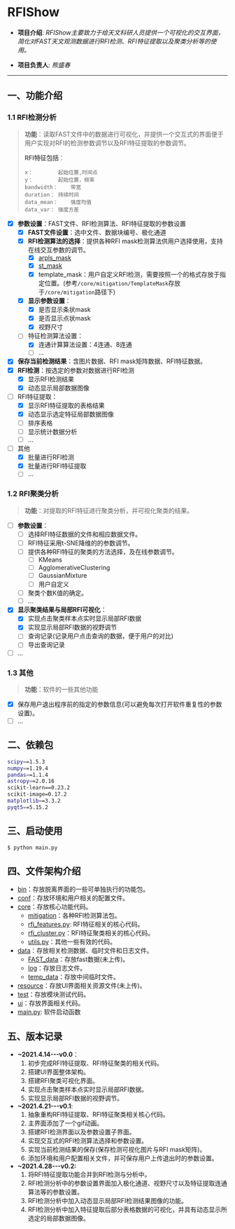 # RFIShow
- **项目介绍**: *RFIShow主要致力于给天文科研人员提供一个可视化的交互界面，简化对FAST天文观测数据进行RFI检测、RFI特征提取以及聚类分析等的使用。*

- **项目负责人**: *熊盛春*
---

## 一、功能介绍


### 1.1 RFI检测分析

> **功能**：读取FAST文件中的数据进行可视化，并提供一个交互式的界面便于用户实现对RFI的检测参数调节以及RFI特征提取的参数调节。
>
> **RFI特征包括**：
>
> ```basic
> x：		起始位置,时间点
> y：		起始位置，频率
> bandwidth：	带宽
> duration：	持续时间
> data_mean：	强度均值
> data_var：	强度方差
> ```

- [x] **参数设置**：FAST文件、RFI检测算法、RFI特征提取的参数设置
  - [x] **FAST文件设置**：选中文件、数据块编号、极化通道
  - [x] **RFI检测算法的选择**：提供各种RFI mask检测算法供用户选择使用，支持在线交互参数的调节。
    - [x] [arpls_mask](http://zmtt.bao.ac.cn/GPPS/RFI/)
    - [x] [st_mask](https://github.com/cosmo-ethz/seek)
    - [x] template_mask：用户自定义RFI检测，需要按照一个的格式存放于指定位置。(参考`/core/mitigation/TemplateMask`存放于`/core/mitigation`路径下)
  - [x] **显示参数设置**：
    - [x] 是否显示条状mask
    - [x] 是否显示点状mask
    - [x] 视野尺寸
  - [ ] 特征检测算法设置：
    - [x] 连通计算算法设置：4连通、8连通
    - [ ] ...
- [x] **保存当前检测结果**：含图片数据、RFI mask矩阵数据、RFI特征数据。
- [x] **RFI检测**：按选定的参数对数据进行RFI检测
  - [x] 显示RFI检测结果
  - [x] 动态显示局部数据图像
- [ ] RFI特征提取：
  - [x] 显示RFI特征提取的表格结果
  - [x] 动态显示选定特征局部数据图像
  - [ ] 排序表格
  - [ ] 显示统计数据分析
  - [ ] ...
- [ ] 其他
  - [x] 批量进行RFI检测
  - [x] 批量进行RFI特征提取
  - [ ] ...

### 1.2 RFI聚类分析

> **功能**：对提取的RFI特征进行聚类分析，并可视化聚类的结果。

- [ ] **参数设置**：
  - [ ] 选择RFI特征数据的文件和相应数据文件。
  - [ ] RFI特征采用t-SNE降维的的参数调节。
  - [ ] 提供各种RFI特征的聚类的方法选择，及在线参数调节。
    - [ ] KMeans
    - [ ] AgglomerativeClustering
    - [ ] GaussianMixture
    - [ ] 用户自定义
  - [ ] 聚类个数K值的确定。
  - [ ] ...
- [x] **显示聚类结果与局部RFI可视化**：
  - [x] 实现点击聚类样本点实时显示局部RFI数据
  - [x] 实现显示局部RFI数据的视野调节
  - [ ] 查询记录(记录用户点击查询的数据，便于用户的对比)
  - [ ] 导出查询记录
- [ ] ...

### 1.3 其他

> **功能**：软件的一些其他功能

- [x] 保存用户退出程序前的指定的参数信息(可以避免每次打开软件重复性的参数设置)。
- [ ] ...

## 二、依赖包

```bash
scipy==1.5.3
numpy==1.19.4
pandas==1.1.4
astropy==2.0.16
scikit-learn==0.23.2
scikit-image=0.17.2
matplotlib==3.3.2
pyqt5==5.15.2
```

## 三、启动使用
```bash
$ python main.py
```

## 四、文件架构介绍
- [bin](/bin)：存放脱离界面的一些可单独执行的功能包。
- [conf](/conf)：存放环境和用户相关的配置文件。
- [core](/core)：存放核心功能代码。
    - [mitigation](/core/mitigation)：各种RFI检测算法包。
    - [rfi_features.py](/core/rfi_features.py): RFI特征相关的核心代码。
    - [rfi_cluster.py](/core/rfi_cluster.py)：RFI特征聚类相关的核心代码。
    - [utils.py](/core/utils.py)：其他一些有效的代码。
- [data]()：存放相关检测数据、临时文件和日志文件。
    - [FAST_data]()：存放fast数据(未上传)。
    - [log]()：存放日志文件。
    - [temp_data]()：存放中间临时文件。
- [resource]()：存放UI界面相关资源文件(未上传)。
- [test](/test)：存放模块测试代码。
- [ui](/ui)：存放界面相关代码。
- [main.py](/main.py): 软件启动函数

## 五、版本记录
- **~2021.4.14---v0.0**：
  1. 初步完成RFI特征提取、RFI特征聚类的相关代码。
  2. 搭建UI界面整体架构。
  3. 搭建RFI聚类可视化界面。
  4. 实现点击聚类样本点实时显示局部RFI数据。
  5. 实现显示局部RFI数据的视野调节。
- **~2021.4.21---v0.1**:
  1. 抽象重构RFI特征提取、RFI特征聚类相关核心代码。
  2. 主界面添加了一个gif动画。
  3. 搭建RFI检测界面以及参数设置子界面。
  4. 实现交互式的RFI检测算法选择和参数设置。
  5. 实现当前检测结果的保存(保存检测可视化图片与RFI mask矩阵)。
  6. 添加环境和用户配置相关文件，并可保存用户上传退出时的参数设置。
- **~2021.4.28---v0.2:**
  1. 将RFI特征提取功能合并到RFI检测与分析中。
  2. RFI检测分析中的参数设置界面加入极化通道、视野尺寸以及特征提取连通算法等的参数设置。
  3. RFI检测分析中加入动态显示局部RFI检测结果图像的功能。
  4. RFI检测分析中加入特征提取后部分表格数据的可视化，并具有动态显示所选定的局部数据图像。